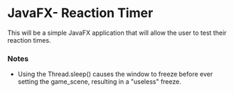 # JavaFX- Reaction Timer
This will be a simple JavaFX application that will allow the user to test 
their reaction times. 

### Notes
 * Using the Thread.sleep() causes the window to freeze before 
 ever setting the game_scene, resulting in a "useless" freeze.
